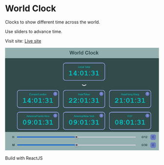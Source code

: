# World Clock

Clocks to show different time across the world.

Use sliders to advance time.

Visit site: [Live site](https://pkljack-world-clock-react.netlify.app)

![](docs/images/react-world-clock-1.png)

Build with ReactJS
